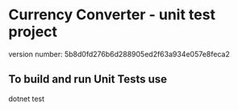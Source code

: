 ﻿# Currency Converter - unit test project

version number: 5b8d0fd276b6d288905ed2f63a934e057e8feca2

## To build and run Unit Tests use
dotnet test